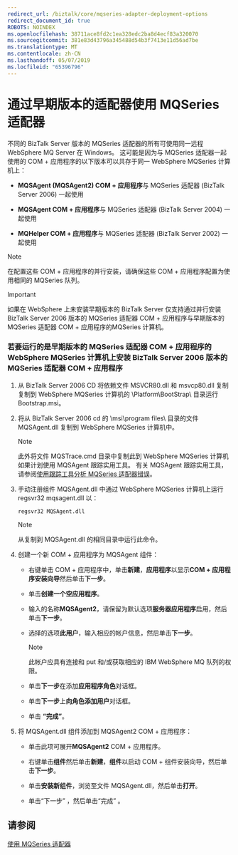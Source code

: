 ```yaml
---
redirect_url: /biztalk/core/mqseries-adapter-deployment-options
redirect_document_id: true
ROBOTS: NOINDEX
ms.openlocfilehash: 38711ace8fd2c1ea328edc2ba8d4ecf83a320070
ms.sourcegitcommit: 381e83d43796a345488d54b3f7413e11d56ad7be
ms.translationtype: MT
ms.contentlocale: zh-CN
ms.lasthandoff: 05/07/2019
ms.locfileid: "65396796"
---
```

# <a name="using-mqseries-adapter-with-an-earlier-version-of-the-adapter"></a>通过早期版本的适配器使用 MQSeries 适配器
不同的 BizTalk Server 版本的 MQSeries 适配器的所有可使用同一远程 WebSphere MQ Server 在 Windows。 这可能是因为与 MQSeries 适配器一起使用的 COM + 应用程序的以下版本可以共存于同一 WebSphere MQSeries 计算机上：  
  
-   **MQSAgent (MQSAgent2) COM + 应用程序**与 MQSeries 适配器 (BizTalk Server 2006) 一起使用 
  
-   **MQSAgent COM + 应用程序**与 MQSeries 适配器 (BizTalk Server 2004) 一起使用  
  
-   **MQHelper COM + 应用程序**与 MQSeries 适配器 (BizTalk Server 2002) 一起使用 
  
> [!NOTE]
>  在配置这些 COM + 应用程序的并行安装，请确保这些 COM + 应用程序配置为使用相同的 MQSeries 队列。  
  
> [!IMPORTANT]
>  如果在 WebSphere 上未安装早期版本的 BizTalk Server 仅支持通过并行安装 BizTalk Server 2006 版本的 MQSeries 适配器 COM + 应用程序与早期版本的 MQSeries 适配器 COM + 应用程序的MQSeries 计算机。  
  
### <a name="to-install-the-biztalk-server-2006-version-of-the-mqseries-adapter-com-application-on-a-websphere-mqseries-computer-that-is-running-an-earlier-version-of-the-mqseries-adapter-com-application"></a>若要运行的是早期版本的 MQSeries 适配器 COM + 应用程序的 WebSphere MQSeries 计算机上安装 BizTalk Server 2006 版本的 MQSeries 适配器 COM + 应用程序  
  
1.  从 BizTalk Server 2006 CD 将依赖文件 MSVCR80.dll 和 msvcp80.dll 复制复制到 WebSphere MQSeries 计算机的 \Platform\BootStrap\ 目录运行 Bootstrap.msi。  
  
2.  将从 BizTalk Server 2006 cd 的 \msi\program files\ 目录的文件 MQSAgent.dll 复制到 WebSphere MQSeries 计算机中。  
  
    > [!NOTE]
    >  此外将文件 MQSTrace.cmd 目录中复制此到 WebSphere MQSeries 计算机如果计划使用 MQSAgent 跟踪实用工具。 有关 MQSAgent 跟踪实用工具，请参阅[使用跟踪工具分析 MQSeries 适配器错误](../core/analyzing-mqseries-adapter-errors-with-the-trace-tools.md)。  
  
3.  手动注册组件 MQSAgent.dll 中通过 WebSphere MQSeries 计算机上运行 regsvr32 mqsagent.dll 以：  
  
    ```  
    regsvr32 MQSAgent.dll  
    ```  
  
    > [!NOTE]
    >  从复制到 MQSAgent.dll 的相同目录中运行此命令。  
  
4.  创建一个新 COM + 应用程序为 MQSAgent 组件：  
  
    -   右键单击 COM + 应用程序中，单击**新建**，**应用程序**以显示**COM + 应用程序安装向导**然后单击**下一步**。  
  
    -   单击**创建一个空应用程序**。  
  
    -   输入的名称**MQSAgent2**，请保留为默认选项**服务器应用程序**启用，然后单击**下一步**。  
  
    -   选择的选项**此用户**，输入相应的帐户信息，然后单击**下一步**。  
  
        > [!NOTE]
        >  此帐户应具有连接和 put 和/或获取相应的 IBM WebSphere MQ 队列的权限。  
  
    -   单击**下一步**在添加**应用程序角色**对话框。  
  
    -   单击**下一步**上**向角色添加用户**对话框。  
  
    -   单击 **“完成”**。  
  
5.  将 MQSAgent.dll 组件添加到 MQSAgent2 COM + 应用程序：  
  
    -   单击此项可展开**MQSAgent2** COM + 应用程序。  
  
    -   右键单击**组件**然后单击**新建**，**组件**以启动 COM + 组件安装向导，然后单击**下一步**。  
  
    -   单击**安装新组件**，浏览至文件 MQSAgent.dll，然后单击**打开**。  
  
    -   单击“下一步” ，然后单击“完成” 。  
  
## <a name="see-also"></a>请参阅  
 [使用 MQSeries 适配器](../core/using-the-mqseries-adapter.md)